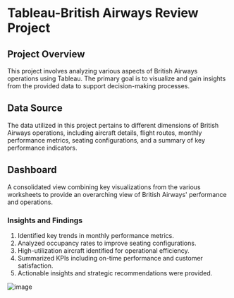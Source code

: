 # Tableau-British Airways Review Project

## Project Overview

This project involves analyzing various aspects of British Airways operations using Tableau. The primary goal is to visualize and gain insights from the provided data to support decision-making processes.

## Data Source

The data utilized in this project pertains to different dimensions of British Airways operations, including aircraft details, flight routes, monthly performance metrics, seating configurations, and a summary of key performance indicators.


## Dashboard
 A consolidated view combining key visualizations from the various worksheets to provide an overarching view of British Airways' performance and operations.

### Insights and Findings
1. Identified key trends in monthly performance metrics.
2. Analyzed occupancy rates to improve seating configurations.
3. High-utilization aircraft identified for operational efficiency.
4. Summarized KPIs including on-time performance and customer satisfaction.
5. Actionable insights and strategic recommendations were provided.

![image](https://github.com/user-attachments/assets/6142c29a-d7cc-4106-9158-3a33094d8bb5)
